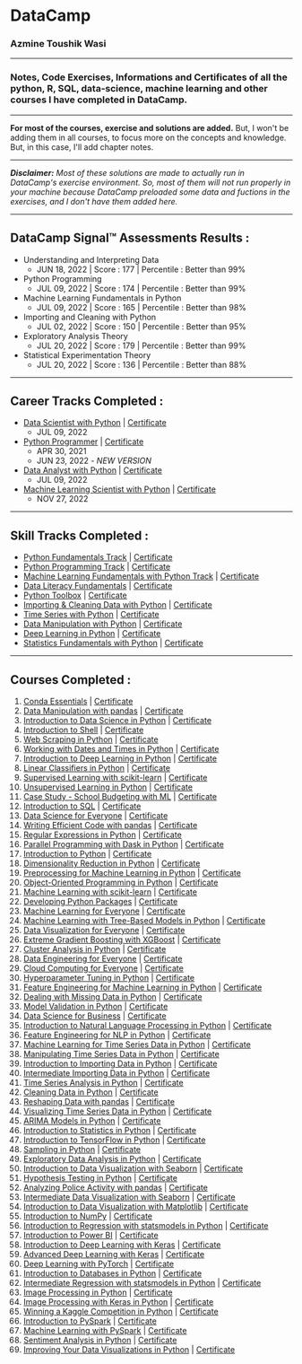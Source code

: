 # **DataCamp**
### **Azmine Toushik Wasi**

---

### Notes, Code Exercises, Informations and Certificates of all the python, R, SQL, data-science, machine learning and other courses I have completed in DataCamp.

---

**For most of the courses, exercise and solutions are added.** But, I won't be adding them in all courses, to focus more on the concepts and knowledge. But, in this case, I'll add chapter notes.

---

***Disclaimer:** Most of these solutions are made to actually run in DataCamp's exercise environment. So, most of them will not run properly in your machine because DataCamp preloaded some data and fuctions in the exercises, and I don't have them added here.*

---

## **DataCamp Signal™ Assessments Results :** 

- Understanding and Interpreting Data
  - JUN 18, 2022 | Score : 177 | Percentile : Better than 99%
- Python Programming
  - JUL 09, 2022 | Score : 174 | Percentile : Better than 99%
- Machine Learning Fundamentals in Python
  - JUL 09, 2022 | Score : 165 |  Percentile : Better than 98%
- Importing and Cleaning with Python
  - JUL 02, 2022 | Score : 150 |  Percentile : Better than 95%
- Exploratory Analysis Theory
  - JUL 20, 2022 | Score : 179 |  Percentile : Better than 99%
- Statistical Experimentation Theory
  - JUL 20, 2022 | Score : 136 |  Percentile : Better than 88%

---

## **Career Tracks Completed :**

- [Data Scientist with Python](https://github.com/azminewasi/DataCamp-Courses--Notes-Exercises-Projects/tree/main/Career%20Tracks%20Completed/Data%20Scientist%20with%20Python) | [Certificate](https://www.datacamp.com/statement-of-accomplishment/track/7cc385b02d4d4229b9b1c4e853f942999836205a)
  - JUL 09, 2022
- [Python Programmer](https://github.com/azminewasi/DataCamp-Courses--Notes-Exercises-Projects/tree/main/Career%20Tracks%20Completed/Python%20Programmer) | [Certificate](https://www.datacamp.com/statement-of-accomplishment/track/53516897e8494fac5726b5a95e772ac9dca2f0cc)
  - APR 30, 2021
  - JUN 23, 2022 - *NEW VERSION*
- [Data Analyst with Python](https://github.com/azminewasi/DataCamp-Courses--Notes-Exercises-Projects/tree/main/Career%20Tracks%20Completed/Python%20Programmer) | [Certificate](https://www.datacamp.com/statement-of-accomplishment/track/0ee7bbc1ee9c8c59f7e7349ee68cf501e76d17f7)
  - JUL 09, 2022
- [Machine Learning Scientist with Python](https://github.com/azminewasi/DataCamp-Courses--Notes-Exercises-Projects/tree/main/Career%20Tracks%20Completed/Machine%20Learning%20Scientist%20with%20Python) | [Certificate](https://www.datacamp.com/statement-of-accomplishment/track/18589b81edb60a4e3e6f144a6ed7443e6695fce3)
  - NOV 27, 2022

---
## **Skill Tracks Completed :**

- [Python Fundamentals Track](https://github.com/azminewasi/DataCamp-Courses--Notes-Exercises-Projects/tree/main/Skill%20Tracks%20%20Completed/Python%20Fundamentals) | [Certificate](https://www.datacamp.com/statement-of-accomplishment/track/97ed5b101facac09cf9981661c750941c3f8c335)
- [Python Programming Track](https://github.com/azminewasi/DataCamp-Courses--Notes-Exercises-Projects/tree/main/Skill%20Tracks%20%20Completed/Python%20Programming) | [Certificate](https://www.datacamp.com/statement-of-accomplishment/track/7e028f33e21ebda316e56a9128c0976c772da6c7)
- [Machine Learning Fundamentals with Python Track](https://github.com/azminewasi/DataCamp-Courses--Notes-Exercises-Projects/tree/main/Skill%20Tracks%20%20Completed/Machine%20Learning%20Scientist%20with%20Python) | [Certificate](https://www.datacamp.com/statement-of-accomplishment/track/5b7ae1bb6614f496b96a6f238cbd3fb46d6b9ccc)
- [Data Literacy Fundamentals](https://github.com/azminewasi/DataCamp-Courses--Notes-Exercises-Projects/tree/main/Skill%20Tracks%20%20Completed/Data%20Literacy%20Fundamentals) | [Certificate](https://www.datacamp.com/statement-of-accomplishment/track/2b705f666a8aab86b728cb9ac83a9e77c7e89a51)
- [Python Toolbox](https://github.com/azminewasi/DataCamp-Courses--Notes-Exercises-Projects/tree/main/Skill%20Tracks%20%20Completed/Python%20Toolbox) | [Certificate](https://www.datacamp.com/statement-of-accomplishment/track/d6d717306f276fd1718eb40a60e786b541c591ab)
- [Importing & Cleaning Data with Python](https://github.com/azminewasi/DataCamp-Courses--Notes-Exercises-Projects/tree/main/Skill%20Tracks%20%20Completed/Importing%20%26%20Cleaning%20Data%20with%20Python) | [Certificate](https://www.datacamp.com/statement-of-accomplishment/track/78e15544abc38caa0bd1fccfe945605985df2a22)
- [Time Series with Python](https://github.com/azminewasi/DataCamp-Courses--Notes-Exercises-Projects/tree/main/Skill%20Tracks%20%20Completed/Time%20Series%20Analysis%20with%20Python) | [Certificate](https://www.datacamp.com/statement-of-accomplishment/track/ec25cb851f98102f064f29c1cce20a5e1588a3d2)
- [Data Manipulation with Python](https://github.com/azminewasi/DataCamp-Courses--Notes-Exercises-Projects/tree/main/Skill%20Tracks%20%20Completed/Data%20Manipulation%20with%20Python) | [Certificate](https://www.datacamp.com/statement-of-accomplishment/track/9b76b86801bd30bae4aaa633da29cf84f80b1b1a)
- [Deep Learning in Python](https://github.com/azminewasi/DataCamp-Courses--Notes-Exercises-Projects/tree/main/Skill%20Tracks%20%20Completed/Deep%20Learning%20in%20Python) | [Certificate](https://www.datacamp.com/statement-of-accomplishment/track/c48350d074344bcacf6a3691e909249416abc339)
- [Statistics Fundamentals with Python](https://github.com/azminewasi/DataCamp-Courses--Notes-Exercises-Projects/tree/main/Skill%20Tracks%20%20Completed/Statistics%20Fundamentals%20with%20Python) | [Certificate](https://www.datacamp.com/statement-of-accomplishment/track/8c57727369694a4ca261780a5ef96d46096b08cd)

  
---
## **Courses Completed :**

1. [Conda Essentials](https://github.com/azminewasi/DataCamp-Courses--Notes-Exercises-Projects/tree/main/01%20Conda%20Essentials) | [Certificate](https://www.datacamp.com/statement-of-accomplishment/course/3e892cc08f2285de0c25c5d206d8e7ab09ac8a3c)
2. [Data Manipulation with pandas](https://github.com/azminewasi/DataCamp-Courses--Notes-Exercises-Projects/tree/main/02%20Data%20Manipulation%20with%20pandas) | [Certificate](https://www.datacamp.com/statement-of-accomplishment/course/9e6c773097a8fb3332cbabac3e3331ded615717d)
3. [Introduction to Data Science in Python](https://github.com/azminewasi/DataCamp-Courses--Notes-Exercises-Projects/tree/main/03%20Introduction%20to%20Data%20Science%20in%20Python) | [Certificate](https://www.datacamp.com/statement-of-accomplishment/course/b71cf0f85700d83e968d015aca683eabc1c7f413)
4. [Introduction to Shell](https://github.com/azminewasi/DataCamp-Courses--Notes-Exercises-Projects/tree/main/04%20Introduction%20to%20Shell) | [Certificate](https://www.datacamp.com/statement-of-accomplishment/course/79d18736c0afe35ffb0261ea95f9061236845b54)
5. [Web Scraping in Python](https://github.com/azminewasi/DataCamp-Courses--Notes-Exercises-Projects/tree/main/05%20Web%20Scraping%20in%20Python) | [Certificate](https://www.datacamp.com/statement-of-accomplishment/course/cbaf2b9852dcff40cf16cc2e610dd9b53807dacf)
6. [Working with Dates and Times in Python](https://github.com/azminewasi/DataCamp-Courses--Notes-Exercises-Projects/tree/main/06%20Working%20with%20Dates%20and%20Times%20in%20Python) | [Certificate](https://www.datacamp.com/statement-of-accomplishment/course/74869031d80bf8c2ff6f61dd5c4bf430d8dae9b1)
7. [Introduction to Deep Learning in Python](https://github.com/azminewasi/DataCamp-Courses--Notes-Exercises-Projects/tree/main/07%20Introduction%20to%20Deep%20Learning%20in%20Python) | [Certificate](https://www.datacamp.com/statement-of-accomplishment/course/c4b8be709c1b2e25c228bbd8fb09219ae4b569f7)
8. [Linear Classifiers in Python](https://github.com/azminewasi/DataCamp-Courses--Notes-Exercises-Projects/tree/main/08%20Linear%20Classifiers%20in%20Python) | [Certificate](https://www.datacamp.com/statement-of-accomplishment/course/8d181320d971b691eb5884459044039031dc2519)
9. [Supervised Learning with scikit-learn](https://github.com/azminewasi/DataCamp-Courses--Notes-Exercises-Projects/tree/main/08%20Linear%20Classifiers%20in%20Python) | [Certificate](https://www.datacamp.com/statement-of-accomplishment/course/9cd88b5d028a31d766e0d69f9cd8a1d25b214d62)
10. [Unsupervised Learning in Python](https://github.com/azminewasi/DataCamp-Courses--Notes-Exercises-Projects/tree/main/10%20Unsupervised%20Learning%20in%20Python) | [Certificate](https://www.datacamp.com/statement-of-accomplishment/course/7b77700cf2c7fca758ca275e8f8dd3cb494d02c0)
11. [Case Study - School Budgeting with ML](https://github.com/azminewasi/DataCamp-Courses--Notes-Exercises-Projects/tree/main/11%20Case%20Study%20-%20School%20Budgeting%20with%20ML) | [Certificate](https://www.datacamp.com/statement-of-accomplishment/course/905282c9911106ffb20c5bd4dbe25abf35231e9c)
12. [Introduction to SQL](https://github.com/azminewasi/DataCamp-Courses--Notes-Exercises-Projects/tree/main/12%20Introduction%20to%20SQL) | [Certificate](https://www.datacamp.com/statement-of-accomplishment/course/5c3c7a0f26c7bfaded1a475b023c65a3e994d706)
13. [Data Science for Everyone](https://github.com/azminewasi/DataCamp-Courses--Notes-Exercises-Projects/tree/main/13%20Data%20Science%20for%20Everyone) | [Certificate](https://www.datacamp.com/statement-of-accomplishment/course/e10d6bd7021772c3e7d68438f82db0ff2acd25c5)
14. [Writing Efficient Code with pandas](https://github.com/azminewasi/DataCamp-Courses--Notes-Exercises-Projects/tree/main/14%20Writing%20Efficient%20Code%20with%20pandas) | [Certificate](https://www.datacamp.com/statement-of-accomplishment/course/94b53695f17da3e11a87d629d7ddc06e701ea5f1)
15. [Regular Expressions in Python](https://github.com/azminewasi/DataCamp-Courses--Notes-Exercises-Projects/tree/main/15%20Regular%20Expressions%20in%20Python) | [Certificate](https://www.datacamp.com/statement-of-accomplishment/course/90fca77f0ae409c45a0526f3a3bf873545b4d6e2)
16. [Parallel Programming with Dask in Python](https://github.com/azminewasi/DataCamp-Courses--Notes-Exercises-Projects/tree/main/16%20Parallel%20Programming%20with%20Dask%20in%20Python) | [Certificate](https://www.datacamp.com/statement-of-accomplishment/course/941064fd8afef749905a92f1c52b2c86a48ad32e)
17. [Introduction to Python](https://github.com/azminewasi/DataCamp-Courses--Notes-Exercises-Projects/tree/main/17%20Introduction%20to%20Python) | [Certificate](https://www.datacamp.com/statement-of-accomplishment/course/25bbcc98a6236c0f90d92f4f655687e10008751b)
18. [Dimensionality Reduction in Python](https://github.com/azminewasi/DataCamp-Courses--Notes-Exercises-Projects/tree/main/18%20Dimensionality%20Reduction%20in%20Python) | [Certificate](https://www.datacamp.com/statement-of-accomplishment/course/7729378907bed8a4b4ffec4b058c5b3ea5d526e5)
19. [Preprocessing for Machine Learning in Python](https://github.com/azminewasi/DataCamp-Courses--Notes-Exercises-Projects/tree/main/19%20Preprocessing%20for%20Machine%20Learning%20in%20Python) | [Certificate](https://www.datacamp.com/statement-of-accomplishment/course/c53dbfa244066eb22e44c9c431f7be957dd264c2)
20. [Object-Oriented Programming in Python](https://github.com/azminewasi/DataCamp-Courses--Notes-Exercises-Projects/tree/main/20%20Object-Oriented%20Programming%20in%20Python) | [Certificate](https://www.datacamp.com/statement-of-accomplishment/course/f14c05518f03587519a6f6147192b8982c5533bc)
21. [Machine Learning with scikit-learn](https://www.datacamp.com/statement-of-accomplishment/course/41ebfaab61348da03cce1c18ed79c1e4b86c48db) | [Certificate]()
22. [Developing Python Packages](https://www.datacamp.com/statement-of-accomplishment/course/0affb9673ea44b81fd977bb97af66dea6cd1d42e) | [Certificate]()
23. [Machine Learning for Everyone](https://www.datacamp.com/statement-of-accomplishment/course/d9538220f8c5a33d89d3f04b79c538538f7f5ed9) | [Certificate]()
24. [Machine Learning with Tree-Based Models in Python](https://www.datacamp.com/statement-of-accomplishment/course/98695efb2210962b67abb1d17caea317c6b31a42) | [Certificate]()
25. [Data Visualization for Everyone](https://www.datacamp.com/statement-of-accomplishment/course/955286f584b149168261d44a17a73004cee8c309) | [Certificate]()
26. [Extreme Gradient Boosting with XGBoost](https://www.datacamp.com/statement-of-accomplishment/course/e768f6175b7b0008c1ff16bf599d84577b2ef66c) | [Certificate]()
27. [Cluster Analysis in Python](https://www.datacamp.com/statement-of-accomplishment/course/0137f944f68d33ad96f11b81a2217a504ab62c17) | [Certificate]()
28. [Data Engineering for Everyone](https://www.datacamp.com/statement-of-accomplishment/course/fee934fd44c69f71abbecb420848244829d57e8e) | [Certificate]()
29. [Cloud Computing for Everyone](https://www.datacamp.com/statement-of-accomplishment/course/7e0bf68cbfa629ce2fcdabd5f4179bd5ce925b21) | [Certificate]()
30. [Hyperparameter Tuning in Python](https://www.datacamp.com/statement-of-accomplishment/course/bd04de3859f411c6ee10e1adaeafd8756dbe90bc) | [Certificate]()
31. [Feature Engineering for Machine Learning in Python](https://www.datacamp.com/statement-of-accomplishment/course/ca5988b07369cbb4becd462013fa761a0a18a8c2) | [Certificate]()
32. [Dealing with Missing Data in Python](https://www.datacamp.com/statement-of-accomplishment/course/a980bc88d9636042fbb598b901a3073b6c60c787) | [Certificate]()
33. [Model Validation in Python](https://www.datacamp.com/statement-of-accomplishment/course/4554c4207624b58004a786ef4897fde1f5183060) | [Certificate]()
34. [Data Science for Business](https://www.datacamp.com/statement-of-accomplishment/course/9d47f7ba5beb353751039d2ba35ffa6eee0c459a) | [Certificate]()
35. [Introduction to Natural Language Processing in Python](https://www.datacamp.com/statement-of-accomplishment/course/1e206c05ee521ba7c65d8a76e07804a21154c92e) | [Certificate]()
36. [Feature Engineering for NLP in Python](https://www.datacamp.com/statement-of-accomplishment/course/bb19176ab693aae8ccf81c5d0004c3792914319f) | [Certificate]()
37. [Machine Learning for Time Series Data in Python](https://www.datacamp.com/statement-of-accomplishment/course/5c70b8c0da88a833a4f1d01f947e04668791a6d7) | [Certificate]()
38. [Manipulating Time Series Data in Python](https://www.datacamp.com/statement-of-accomplishment/course/d6296f12786efe91fdd9d7b49df999e46b4fd238) | [Certificate]()
39. [Introduction to Importing Data in Python](https://www.datacamp.com/statement-of-accomplishment/course/dd977907f5e9c2c3c1795e1f4df49dd90deb4440) | [Certificate]()
40. [Intermediate Importing Data in Python](https://www.datacamp.com/statement-of-accomplishment/course/e7b1d7bd84b64ab8ecf5bda55d2de749d26e2558) | [Certificate]()
41. [Time Series Analysis in Python](https://www.datacamp.com/statement-of-accomplishment/course/4e9b50f84404a86ef838a6ecba20f106894a22d7) | [Certificate]()
42. [Cleaning Data in Python](https://www.datacamp.com/statement-of-accomplishment/course/0e90b3c042ff91737677bbfa2c2978212d5fc954) | [Certificate]()
43. [Reshaping Data with pandas](https://www.datacamp.com/statement-of-accomplishment/course/3ef459bfaf8e1931408d73a98ab034e97e18c373) | [Certificate]()
44. [Visualizing Time Series Data in Python](https://www.datacamp.com/statement-of-accomplishment/course/de35020d6adb8fd65f926af296e27daebf31f5bb) | [Certificate]()
45. [ARIMA Models in Python](https://www.datacamp.com/statement-of-accomplishment/course/6cdf1055720ae4c840c3a54f1fc51a38fa974346) | [Certificate]()
46. [Introduction to Statistics in Python](https://www.datacamp.com/statement-of-accomplishment/course/2daf680e828b438e4a7af281d0be3ed0e01ef057) | [Certificate]()
47. [Introduction to TensorFlow in Python](https://www.datacamp.com/statement-of-accomplishment/course/3d55d011ee71480f17967cd243dbb09d6be35aad) | [Certificate]()
48. [Sampling in Python](https://www.datacamp.com/statement-of-accomplishment/course/50b23c32d8fd7a49cfd21970c30729e1dc1c075d) | [Certificate]()
49. [Exploratory Data Analysis in Python](https://www.datacamp.com/statement-of-accomplishment/course/c503219d7b93157b8723305abb5b71afd8674ff5) | [Certificate]()
50. [Introduction to Data Visualization with Seaborn](https://www.datacamp.com/statement-of-accomplishment/course/d48548c20f74b687347eb28058d39b36c9b526c8) | [Certificate]()
51. [Hypothesis Testing in Python](https://www.datacamp.com/statement-of-accomplishment/course/028e4918e94d70ec464eb3ebe1455dfbd7a3a2e6) | [Certificate]()
52. [Analyzing Police Activity with pandas](https://www.datacamp.com/statement-of-accomplishment/course/4a963b3ca2bc566c0691e756a36dd623b136e6f4) | [Certificate]()
53. [Intermediate Data Visualization with Seaborn](https://www.datacamp.com/statement-of-accomplishment/course/d61e97126cf42b1a08ec3e6975f49dad686189bc) | [Certificate]()
54. [Introduction to Data Visualization with Matplotlib](https://www.datacamp.com/statement-of-accomplishment/course/251457bc2bcd789954de9711bddfb34e3c05e73d) | [Certificate]()
55. [Introduction to NumPy](https://www.datacamp.com/statement-of-accomplishment/course/450c1a7067b6e72b8d205a77f99df8b05c315c53) | [Certificate]()
56. [Introduction to Regression with statsmodels in Python](https://www.datacamp.com/statement-of-accomplishment/course/373e8f68a98ad92ff2d074b404119568fae36513) | [Certificate]()
57. [Introduction to Power BI](https://www.datacamp.com/statement-of-accomplishment/course/99ba60bb91c9beda0a548b39dd11c754707d10a6?raw=1) | [Certificate]()
58. [Introduction to Deep Learning with Keras](https://www.datacamp.com/statement-of-accomplishment/course/b5ef095e00e8e59dbacf5f398b3a4e6db5f66ac1) | [Certificate]()
59. [Advanced Deep Learning with Keras](https://www.datacamp.com/statement-of-accomplishment/course/d10c7c97517409cc36aafd5ef5389ec5fb53e5ce) | [Certificate]()
60. [Deep Learning with PyTorch](https://www.datacamp.com/statement-of-accomplishment/course/d12608e22b5d7980aa9659bf8680808b6f8b531c) | [Certificate]()
61. [Introduction to Databases in Python](https://www.datacamp.com/statement-of-accomplishment/course/c89036012f769bbc7b33b67c369ad0520ea21f0e) | [Certificate]()
62. [Intermediate Regression with statsmodels in Python](https://www.datacamp.com/statement-of-accomplishment/course/9446b763dd4531383ad1f8e43b59b86f8dc68f38) | [Certificate]()
63. [Image Processing in Python](https://www.datacamp.com/statement-of-accomplishment/course/31ccda03720b5e6f31890480890730f273634dd0) | [Certificate]()
64. [Image Processing with Keras in Python](https://www.datacamp.com/statement-of-accomplishment/course/487a4830d2bbeb6dbc9f0d6c48150cc35d1f8c09) | [Certificate]()
65. [Winning a Kaggle Competition in Python](https://www.datacamp.com/statement-of-accomplishment/course/996b323819ef8f753a4be4f8c47cbe375576952f) | [Certificate]()
66. [Introduction to PySpark](https://www.datacamp.com/statement-of-accomplishment/course/fa85e4845bc5a8222e4dd460302aa32f8294df8c) | [Certificate]()
67. [Machine Learning with PySpark](https://www.datacamp.com/statement-of-accomplishment/course/d878605dc2c534f11caa8d2e0fee04653a07ea4c) | [Certificate]()
68. [Sentiment Analysis in Python](#) | [Certificate](#)
69. [Improving Your Data Visualizations in Python](#) | [Certificate](https://www.datacamp.com/statement-of-accomplishment/course/e204282efbb42dc5591d22dfa7e3d3d7aae8a567)